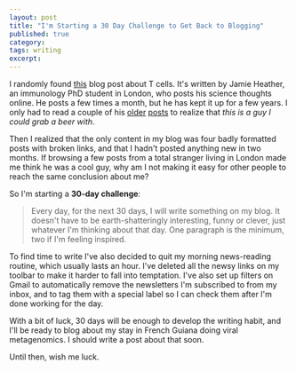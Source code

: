 ```yaml
---
layout: post
title: "I'm Starting a 30 Day Challenge to Get Back to Blogging"
published: true
category:
tags: writing
excerpt:
---
```


I randomly found [this](http://jamimmunology.blogspot.com/2012/11/deletor-T-cells-singh-immunology-journal-club.html) blog post about T cells. It's written by Jamie Heather, an immunology PhD student in London, who posts his science thoughts online. He posts a few times a month, but he has kept it up for a few years. I only had to read a couple of his [older](http://jamimmunology.blogspot.com/2013/05/up-goer-five-phd-description.html) [posts](http://jamimmunology.blogspot.com/2013/08/Decombinator-TCR-repertoire-analysis.html) to realize that *this is a guy I could grab a beer with*.

Then I realized that the only content in my blog was four badly formatted posts with broken links, and that I hadn't posted anything new in two months. If browsing a few posts from a total stranger living in London made me think he was a cool guy, why am I not making it easy for other people to reach the same conclusion about me?

So I'm starting a **30-day challenge**:

> Every day, for the next 30 days, I will write something on my blog. It doesn't have to be earth-shatteringly interesting, funny or clever, just whatever I'm thinking about that day. One paragraph is the minimum, two if I'm feeling inspired.

To find time to write I've also decided to quit my morning news-reading routine, which usually lasts an hour. I've deleted all the newsy links on my toolbar to make it harder to fall into temptation. I've also set up filters on Gmail to automatically remove the newsletters I'm subscribed to from my inbox, and to tag them with a special label so I can check them after I'm done working for the day.

With a bit of luck, 30 days will be enough to develop the writing habit, and I'll be ready to blog about my stay in French Guiana doing viral metagenomics. I should write a post about that soon.

Until then, wish me luck.



